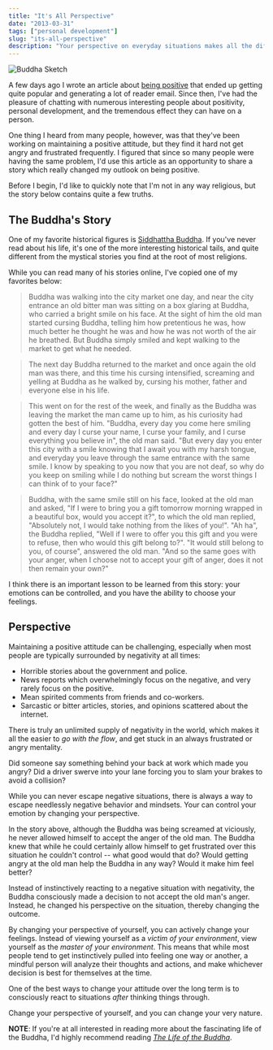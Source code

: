 ```yaml
---
title: "It's All Perspective"
date: "2013-03-31"
tags: ["personal development"]
slug: "its-all-perspective"
description: "Your perspective on everyday situations makes all the difference in life."
---
```



![Buddha Sketch][]


A few days ago I wrote an article about [being positive][] that ended up
getting quite popular and generating a lot of reader email.  Since then, I've
had the pleasure of chatting with numerous interesting people about positivity,
personal development, and the tremendous effect they can have on a person.

One thing I heard from many people, however, was that they've been working on
maintaining a positive attitude, but they find it hard not get angry and
frustrated frequently.  I figured that since so many people were having the
same problem, I'd use this article as an opportunity to share a story which
really changed my outlook on being positive.

Before I begin, I'd like to quickly note that I'm not in any way religious, but
the story below contains quite a few truths.


## The Buddha's Story

One of my favorite historical figures is [Siddhattha Buddha][].  If you've never
read about his life, it's one of the more interesting historical tails, and
quite different from the mystical stories you find at the root of most
religions.

While you can read many of his stories online, I've copied one of my favorites
below:

> Buddha was walking into the city market one day, and near the city entrance
> an old bitter man was sitting on a box glaring at Buddha, who carried a
> bright smile on his face.  At the sight of him the old man started cursing
> Buddha, telling him how pretentious he was, how much better he thought he was
> and how he was not worth of the air he breathed.  But Buddha simply smiled
> and kept walking to the market to get what he needed.

> The next day Buddha returned to the market and once again the old man was
> there, and this time his cursing intensified, screaming and yelling at Buddha
> as he walked by, cursing his mother, father and everyone else in his life.

> This went on for the rest of the week, and finally as the Buddha was leaving
> the market the man came up to him, as his curiosity had gotten the best of
> him.  "Buddha, every day you come here smiling and every day I curse your
> name, I curse your family, and I curse everything you believe in", the old
> man said.  "But every day you enter this city with a smile knowing that I
> await you with my harsh tongue, and everyday you leave through the same
> entrance with the same smile.  I know by speaking to you now that you are not
> deaf, so why do you keep on smiling while I do nothing but scream the worst
> things I can think of to your face?"

> Buddha, with the same smile still on his face, looked at the old man and
> asked, "If I were to bring you a gift tomorrow morning wrapped in a beautiful
> box, would you accept it?", to which the old man replied, "Absolutely not, I
> would take nothing from the likes of you!".  "Ah ha", the Buddha replied,
> "Well if I were to offer you this gift and you were to refuse, then who would
> this gift belong to?".  "It would still belong to you, of course", answered
> the old man.  "And so the same goes with your anger, when I choose not to
> accept your gift of anger, does it not then remain your own?"

I think there is an important lesson to be learned from this story: your
emotions can be controlled, and you have the ability to choose your feelings.


## Perspective

Maintaining a positive attitude can be challenging, especially when most people
are typically surrounded by negativity at all times:

-   Horrible stories about the government and police.
-   News reports which overwhelmingly focus on the negative, and very rarely
    focus on the positive.
-   Mean spirited comments from friends and co-workers.
-   Sarcastic or bitter articles, stories, and opinions scattered about the
    internet.

There is truly an unlimited supply of negativity in the world, which makes it
all the easier to *go with the flow*, and get stuck in an always frustrated or
angry mentality.

Did someone say something behind your back at work which made you angry?  Did a
driver swerve into your lane forcing you to slam your brakes to avoid a
collision?

While you can never escape negative situations, there is always a way to escape
needlessly negative behavior and mindsets.  Your can control your emotion by
changing your perspective.

In the story above, although the Buddha was being screamed at viciously, he
never allowed himself to accept the anger of the old man.  The Buddha knew that
while he could certainly allow himself to get frustrated over this situation he
couldn't control -- what good would that do?  Would getting angry at the old
man help the Buddha in any way?  Would it make him feel better?

Instead of instinctively reacting to a negative situation with negativity, the
Buddha consciously made a decision to not accept the old man's anger.  Instead,
he changed his perspective on the situation, thereby changing the outcome.

By changing your perspective of yourself, you can actively change your feelings.
Instead of viewing yourself as a *victim of your environment*, view yourself as
the *master of your environment*.  This means that while most people tend to
get instinctively pulled into feeling one way or another, a mindful person will
analyze their thoughts and actions, and make whichever decision is best for
themselves at the time.

One of the best ways to change your attitude over the long term is to
consciously react to situations *after* thinking things through.

Change your perspective of yourself, and you can change your very nature.


**NOTE**: If you're at all interested in reading more about the fascinating life
of the Buddha, I'd highly recommend reading *[The Life of the Buddha][]*.


  [Buddha Sketch]: {filename}/images/2013/buddha-sketch.jpg "Buddha Sketch"
  [being positive]: {filename}/articles/2013/the-positive-programmer.md "The Positive Programmer"
  [Siddhattha Buddha]: http://en.wikipedia.org/wiki/Gautama_Buddha "The Buddha"
  [The Life of the Buddha]: http://www.amazon.com/gp/product/1928706126/ref=as_li_ss_tl?ie=UTF8&camp=1789&creative=390957&creativeASIN=1928706126&linkCode=as2&tag=rdegges-20 "The Life of the Buddha"
